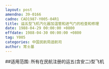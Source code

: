 ```yaml
---
layout: post
amendno: 39-0166
cadno: CAD1987-Y005-04R1
title: 运五型飞机汽化器加温管和进气门的检查和修理
date: 1988-04-29 00:00:00 +0800
effdate: 1988-04-30 00:00:00 +0800
tag: Y005
categories: 中国民航局适航司
author: 常士基
---
```


##适用范围:
所有在民航注册的运五(含安二)型飞机

